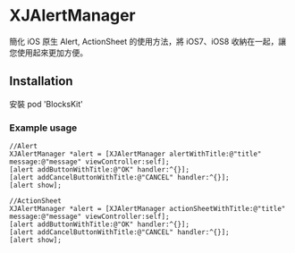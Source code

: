 XJAlertManager
==============
簡化 iOS 原生 Alert, ActionSheet 的使用方法，將 iOS7、iOS8 收納在一起，讓您使用起來更加方便。

## Installation

安裝 pod 'BlocksKit'

### Example usage

```  objc
//Alert
XJAlertManager *alert = [XJAlertManager alertWithTitle:@"title" message:@"message" viewController:self];
[alert addButtonWithTitle:@"OK" handler:^{}];
[alert addCancelButtonWithTitle:@"CANCEL" handler:^{}];
[alert show];

//ActionSheet
XJAlertManager *alert = [XJAlertManager actionSheetWithTitle:@"title" message:@"message" viewController:self];
[alert addButtonWithTitle:@"OK" handler:^{}];
[alert addCancelButtonWithTitle:@"CANCEL" handler:^{}];
[alert show];

```


